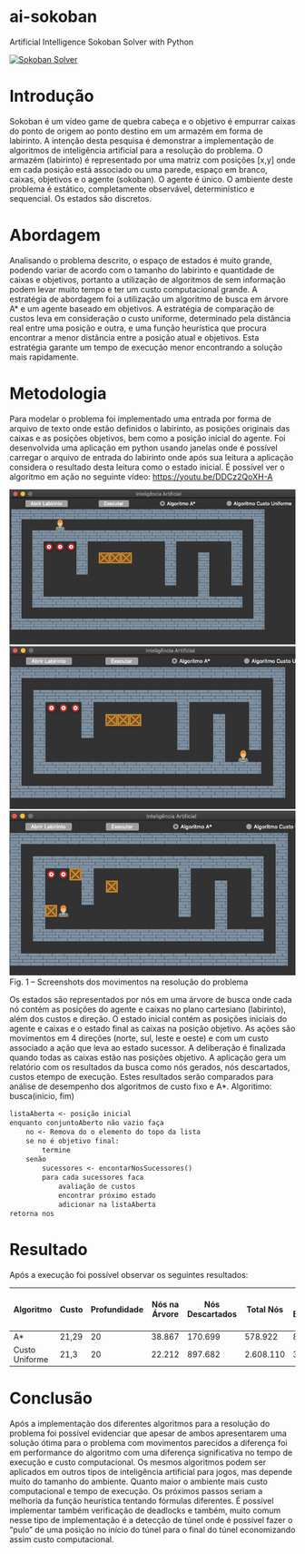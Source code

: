 # ai-sokoban
Artificial Intelligence Sokoban Solver with Python 

[![Sokoban Solver](https://img.youtube.com/vi/2BAlavTWj0Q/0.jpg)](https://www.youtube.com/watch?v=2BAlavTWj0Q)


# Introdução
Sokoban é um vídeo game de quebra cabeça e o objetivo é empurrar caixas do ponto de origem ao ponto destino em um armazém em forma de labirinto.
A intenção desta pesquisa é demonstrar a implementação de algoritmos de inteligência artificial para a resolução do problema.
O armazém (labirinto) é representado por uma matriz com posições [x,y] onde em cada posição está associado ou uma parede, espaço em branco, caixas, objetivos e o agente (sokoban). O agente é único.
O ambiente deste problema é estático, completamente observável, determinístico e sequencial. Os estados são discretos.

# Abordagem
Analisando o problema descrito, o espaço de estados é muito grande, podendo variar de acordo com o tamanho do labirinto e quantidade de caixas e objetivos, portanto a utilização de algoritmos de sem informação podem levar muito tempo e ter um custo computacional grande.
A estratégia de abordagem foi a utilização um algoritmo de busca em árvore A* e um agente baseado em objetivos. 
A estratégia de comparação de custos leva em consideração o custo uniforme, determinado pela distância real entre uma posição e outra, e uma função heurística que procura encontrar a menor distância entre a posição atual e objetivos.
Esta estratégia garante um tempo de execução menor encontrando a solução mais rapidamente.

# Metodologia
Para modelar o problema foi implementado uma entrada por forma de arquivo de texto onde estão definidos o labirinto, as posições originais das caixas e as posições objetivos, bem como a posição inicial do agente.
Foi desenvolvida uma aplicação em python usando janelas onde é possível carregar o arquivo de entrada do labirinto onde após sua leitura a aplicação considera o resultado desta leitura como o estado inicial.
É possível ver o algoritmo em ação no seguinte vídeo: https://youtu.be/DDCz2QoXH-A

![screenshot1](/screenshots/screenshot1.png)
![screenshot2](/screenshots/screenshot2.png)
![screenshot3](/screenshots/screenshot3.png)
Fig. 1 – Screenshots dos movimentos na resolução do problema

Os estados são representados por nós em uma árvore de busca onde cada nó contém as posições do agente e caixas no plano cartesiano (labirinto), além dos custos e direção.
O estado inicial contém as posições iniciais do agente e caixas e o estado final as caixas na posição objetivo.
As ações são movimentos em 4 direções (norte, sul, leste e oeste) e com um custo associado a ação que leva ao estado sucessor.
A deliberação é finalizada quando todas as caixas estão nas posições objetivo.
A aplicação gera um relatório com os resultados da busca como nós gerados, nós descartados, custos etempo de execução. 
Estes resultados serão comparados para análise de desempenho dos algoritmos de custo fixo e A*.
Algoritimo: busca(inicio, fim)
```
listaAberta <- posição inicial
enquanto conjuntoAberto não vazio faça
    no <- Remova do o elemento do topo da lista
    se no é objetivo final:
        termine
    senão
        sucessores <- encontarNosSucessores()
        para cada sucessores faca
            avaliação de custos
            encontrar próximo estado
            adicionar na listaAberta
retorna nos
```

# Resultado
Após a execução foi possível observar os seguintes resultados:

| Algoritmo      | Custo | Profundidade | Nós na Árvore | Nós Descartados | Total Nós | Tempo de Execução (s) |
|----------------|-------|--------------|---------------|-----------------|-----------|-----------------------|
| A*             | 21,29 | 20           | 38.867        | 170.699         | 578.922   | 88,75                 |
| Custo Uniforme | 21,3  | 20           | 22.212        | 897.682         | 2.608.110 | 380,51                |

# Conclusão
Após a implementação dos diferentes algoritmos para a resolução do problema foi possível evidenciar que apesar de ambos apresentarem uma solução ótima para o problema com movimentos parecidos a diferença foi em performance do algoritmo com uma diferença significativa no tempo de execução e custo computacional.
Os mesmos algoritmos podem ser aplicados em outros tipos de inteligência artificial para jogos, mas depende muito do tamanho do ambiente.
Quanto maior o ambiente mais custo computacional e tempo de execução.
Os próximos passos seriam a melhoria da função heurística tentando fórmulas diferentes.
É possível implementar também verificação de deadlocks e também, muito comum nesse tipo de implementação é a detecção de túnel onde é possível fazer o “pulo” de uma posição no início do túnel para o final do túnel economizando assim custo computacional.
